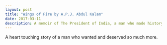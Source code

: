 ```yaml
---
layout: post
title: "Wings of Fire by A.P.J. Abdul Kalam"
date: 2017-03-11
description: A memoir of The President of India, a man who made history for the nation and not just himself.
---
```


A heart touching story of a man who wanted and deserved so much more.

